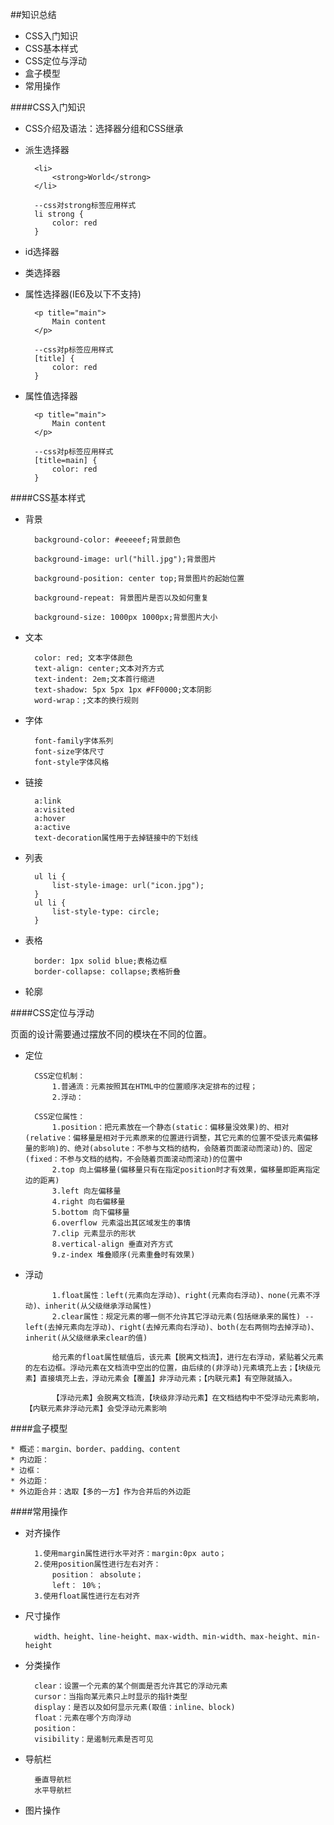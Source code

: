 ##知识总结

* CSS入门知识
* CSS基本样式
* CSS定位与浮动
* 盒子模型
* 常用操作

####CSS入门知识

* CSS介绍及语法：选择器分组和CSS继承
* 派生选择器

		<li>
			<strong>World</strong>
		</li>

		--css对strong标签应用样式
		li strong {
			color: red
		}
* id选择器
* 类选择器
* 属性选择器(IE6及以下不支持)
		
		<p title="main">
			Main content
		</p>

		--css对p标签应用样式
		[title] {
			color: red
		}
* 属性值选择器

		<p title="main">
			Main content
		</p>

		--css对p标签应用样式
		[title=main] {
			color: red
		}
	
####CSS基本样式

* 背景

		background-color: #eeeeef;背景颜色
		
		background-image: url("hill.jpg");背景图片
		
		background-position: center top;背景图片的起始位置
		
		background-repeat: 背景图片是否以及如何重复

		background-size: 1000px 1000px;背景图片大小

* 文本

		color: red; 文本字体颜色
		text-align: center;文本对齐方式
		text-indent: 2em;文本首行缩进
		text-shadow: 5px 5px 1px #FF0000;文本阴影
		word-wrap：;文本的换行规则
* 字体

		font-family字体系列
		font-size字体尺寸
		font-style字体风格
* 链接

		a:link
		a:visited
		a:hover
		a:active
		text-decoration属性用于去掉链接中的下划线
* 列表

		ul li {
			list-style-image: url("icon.jpg");
		}
		ul li {
			list-style-type: circle;
		}
* 表格

		border: 1px solid blue;表格边框
		border-collapse: collapse;表格折叠
* 轮廓	

####CSS定位与浮动

页面的设计需要通过摆放不同的模块在不同的位置。

* 定位

		CSS定位机制：
			1.普通流：元素按照其在HTML中的位置顺序决定排布的过程；
			2.浮动：

		CSS定位属性：
			1.position：把元素放在一个静态(static：偏移量没效果)的、相对(relative：偏移量是相对于元素原来的位置进行调整，其它元素的位置不受该元素偏移量的影响)的、绝对(absolute：不参与文档的结构，会随着页面滚动而滚动)的、固定(fixed：不参与文档的结构，不会随着页面滚动而滚动)的位置中
			2.top 向上偏移量(偏移量只有在指定position时才有效果，偏移量即距离指定边的距离)
			3.left 向左偏移量
			4.right 向右偏移量
			5.bottom 向下偏移量
			6.overflow 元素溢出其区域发生的事情
			7.clip 元素显示的形状
			8.vertical-align 垂直对齐方式
			9.z-index 堆叠顺序(元素重叠时有效果)
* 浮动

			1.float属性：left(元素向左浮动)、right(元素向右浮动)、none(元素不浮动)、inherit(从父级继承浮动属性)
			2.clear属性：规定元素的哪一侧不允许其它浮动元素(包括继承来的属性) -- left(去掉元素向左浮动)、right(去掉元素向右浮动)、both(左右两侧均去掉浮动)、inherit(从父级继承来clear的值)

			给元素的float属性赋值后，该元素【脱离文档流】，进行左右浮动，紧贴着父元素的左右边框。浮动元素在文档流中空出的位置，由后续的(非浮动)元素填充上去；【块级元素】直接填充上去，浮动元素会【覆盖】非浮动元素；【内联元素】有空隙就插入。

			【浮动元素】会脱离文档流，【块级非浮动元素】在文档结构中不受浮动元素影响，【内联元素非浮动元素】会受浮动元素影响


####盒子模型

	* 概述：margin、border、padding、content
	* 内边距：
	* 边框：
	* 外边距：
	* 外边距合并：选取【多的一方】作为合并后的外边距

####常用操作

* 对齐操作

		1.使用margin属性进行水平对齐：margin:0px auto；
		2.使用position属性进行左右对齐：
			position： absolute；
			left： 10%；
		3.使用float属性进行左右对齐
* 尺寸操作

		width、height、line-height、max-width、min-width、max-height、min-height
* 分类操作

		clear：设置一个元素的某个侧面是否允许其它的浮动元素
		cursor：当指向某元素只上时显示的指针类型
		display：是否以及如何显示元素(取值：inline、block)
		float：元素在哪个方向浮动
		position：
		visibility：是遏制元素是否可见
* 导航栏

		垂直导航栏
		水平导航栏
* 图片操作